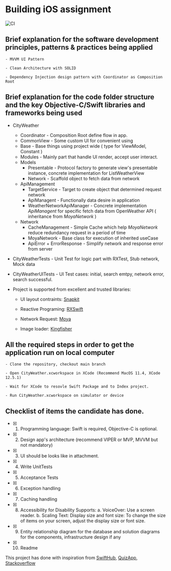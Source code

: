 # Building iOS assignment


![CI](https://github.com/essentialdevelopercom/quiz-app/workflows/CI/badge.svg)

## Brief explanation for the software development principles, patterns & practices being applied</h2>

	- MVVM UI Pattern
	
	- Clean Architecture with SOLID
	
	- Dependency Injection design pattern with Coordinator as Composition Root
	
## Brief explanation for the code folder structure and the key Objective-C/Swift libraries and frameworks being used</h2>

- CityWeather
	- Coordinator - Composition Root define flow in app.
	- CommonView - Some custom UI for convenient using
	- Base - Base things using project wide ( type for ViewModel, Constant )
	- Modules - Mainly part that handle UI render, accept user interact.
	- Models
		- Presentable - Protocol factory to generate view's presentable instance, concrete implementation for ListWeatherView
		- Network - Scaffold object to fetch data from network
	- ApiManagement
		- TargetService - Target to create object that determined request network 
		- ApiManagent - Functionally data desire in application
		- WeatherNetworkApiManager - Concrete implementation *ApiManagent* for specific fetch data from OpenWeather API ( inheritance from *MoyaNetwork* )
	- Network
		- CacheManagement - Simple Cache which help *MoyaNetwork* reduce redundancy request in a period of time	
		- MoyaNetwork - Base class for execution of inherited useCase
		- ApiError + ErrorResponse - Simplify network and response error from server
- CityWeatherTests - Unit Test for logic part with RXTest, Stub network, Mock data
- CityWeatherUITests - UI Test cases: initial, search emtpy, network error, search successful.

- Project is supported from excellent and trusted libraries: 

	- UI layout contraints: [Snapkit](https://github.com/SnapKit/SnapKit)
	
	- Reactive Programing: [RXSwift](https://github.com/ReactiveX/RxSwift)
	
	- Network Request: [Moya](https://github.com/Moya/Moya)
	
	- Image loader: [Kingfisher](https://github.com/onevcat/Kingfisher)
	
##  All the required steps in order to get the application run on local computer</h2>

	- Clone the repository, checkout main branch
	
	- Open CityWeather.xcworkspace in XCode (Recommend MacOS 11.4, XCode 12.5.1)
	
	- Wait for XCode to resovle Swift Package and to Index project.
	
	- Run CityWeather.xcworkspace on simulator or device
	
## Checklist of items the candidate has done.

- [x] 1. Programming language: Swift is required, Objective-C is optional.
- [x] 2. Design app's architecture (recommend VIPER or MVP, MVVM but not mandatory)
- [x] 3. UI should be looks like in attachment.
- [x] 4. Write UnitTests
- [x] 5. Acceptance Tests
- [x] 6. Exception handling
- [x] 7. Caching handling
- [x] 8. Accessibility for Disability Supports:
	a. VoiceOver: Use a screen reader.
	b. Scaling Text: Display size and font size: To change the size of items on your
	screen, adjust the display size or font size.
- [x] 9. Entity relationship diagram for the database and solution diagrams for the components,
	infrastructure design if any
- [x] 10. Readme


This project has done with inspiration from [SwiftHub](https://github.com/khoren93/SwiftHub), [QuizApp](https://github.com/essentialdevelopercom/quiz-app), [Stackoverflow](https://stackoverflow.com/)

